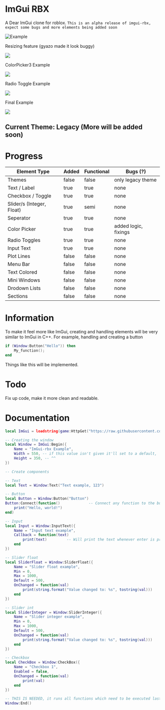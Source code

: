 # ImGui RBX 

A Dear ImGui clone for roblox.
`This is an alpha release of imgui-rbx, expect some bugs and more elements being added soon`

![Example](https://cdn.discordapp.com/attachments/1089941257117257731/1094674670030172290/image.png)

Resizing feature (gyazo made it look buggy)


![](https://user-images.githubusercontent.com/111649405/230788331-c3af0e11-5ac7-4fdb-8a85-427b66f63232.gif)


ColorPicker3 Example

![](https://user-images.githubusercontent.com/111649405/230796228-78263db7-4066-4ca8-aa1e-ce69865b44b6.gif)


Radio Toggle Example

![](https://user-images.githubusercontent.com/111649405/230799997-33fad637-3ed8-45ef-be07-4aaa7fa8132f.gif)


Final Example

![](https://user-images.githubusercontent.com/111649405/230902091-64b606ad-ff28-4b1e-8021-7617dee9dab1.gif)

## Current Theme: Legacy (More will be added soon)

# Progress

| Element Type              | Added | Functional | Bugs (?)             |
|---------------------------|-------|------------|----------------------|
| Themes                    | false | false      | only legacy theme    |
| Text / Label              | true  | true       | none                 |
| Checkbox / Toggle         | true  | true       | none                 |
| Slider/s (Integer, Float) | true  | semi       | none                 |
| Seperator                 | true  | true       | none                 |
| Color Picker              | true  | true       | added logic, fixings |
| Radio Toggles             | true  | true       | none                 |
| Input Text                | true  | true       | none                 |
| Plot Lines                | false | false      | none                 |
| Menu Bar                  | false | false      | none                 |
| Text Colored              | false | false      | none                 |
| Mini Windows              | false | false      | none                 |
| Drodown Lists             | false | false      | none                 |
| Sections                  | false | false      | none                 |


# Information 
To make it feel more like ImGui,
creating and handling elements will be very similar to ImGui in C++.
For example, handling and creating a button
```lua
if (Window:Button("Hello")) then 
    My_function();
end
```
Things like this will be implemented.

# Todo
Fix up code, make it more clean and readable.


# Documentation
```lua
local ImGui = loadstring(game:HttpGet("https://raw.githubusercontent.com/wiIlow/imgui-rbx/main/main.lua", true))()
```

```lua
-- Creating the window
local Window = ImGui:Begin({
    Name = "ImGui-rbx Example",
    Width = 550, -- if this value isn't given it'll set to a default,
    Height = 350, -- ^^
})
```

```lua
-- Create components

-- Text
local Text = Window:Text("Text example, 123")

-- Button
local Button = Window:Button("Button")
Button:Connect(function()             -- Connect any function to the button
    print("Hello, world!")  
end)

-- Input
local Input = Window:InputText({
    Name = "Input text example",
    Callback = function(text) 
        print(text)         -- Will print the text whenever enter is pressed (or lost focus)
    end
})

-- Slider float
local SliderFloat = Window:SliderFloat({
    Name = "Slider float example",
    Min = 0,
    Max = 1000,
    Default = 500,
    OnChanged = function(val) 
        print(string.format("Value changed to: %s", tostring(val)))
    end
})

-- Slider int
local SliderInteger = Window:SliderInteger({
    Name = "Slider integer example",
    Min = 0,
    Max = 1000,
    Default = 500,
    OnChanged = function(val) 
        print(string.format("Value changed to: %s", tostring(val)))
    end
})

-- Checkbox
local CheckBox = Window:CheckBox({
    Name = "Checkbox 1",
    Enabled = false,
    OnChanged = function(val) 
        print(val)
    end
})

-- THIS IS NEEDED, it runs all functions which need to be executed last, will probably be deprecated in later versions
Window:End()       
```


